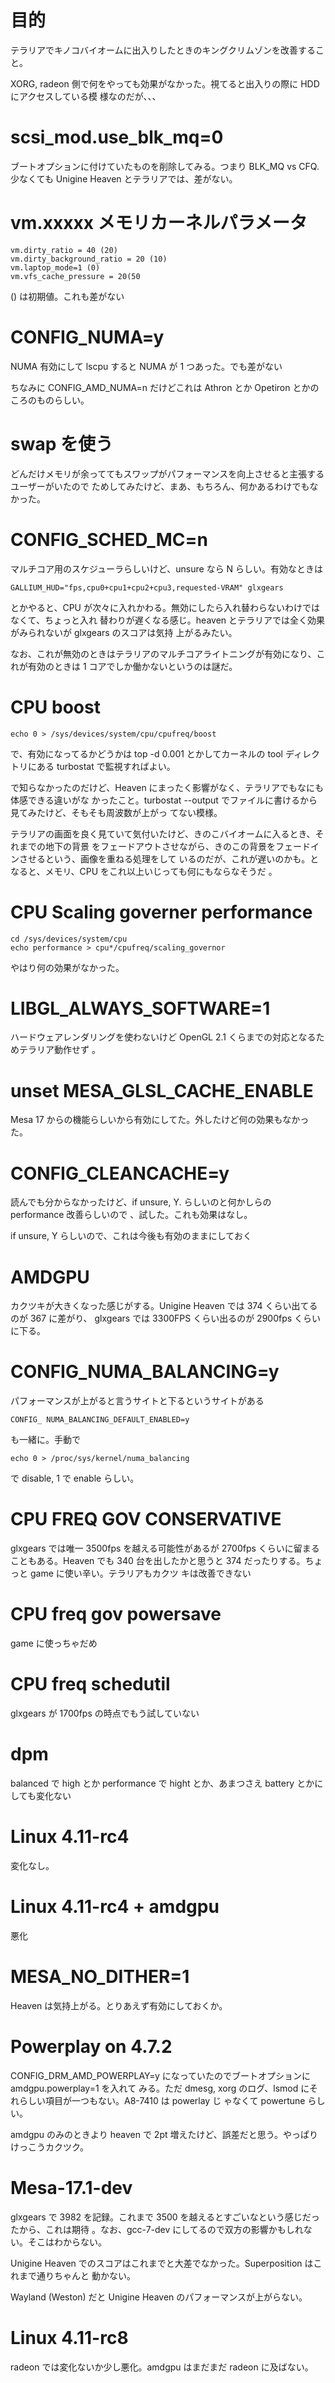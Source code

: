 # 目的

テラリアでキノコバイオームに出入りしたときのキングクリムゾンを改善すること。

XORG, radeon 側で何をやっても効果がなかった。視てると出入りの際に HDD にアクセスしている模
様なのだが、、、

# scsi_mod.use_blk_mq=0 

ブートオプションに付けていたものを削除してみる。つまり BLK_MQ vs CFQ. 少なくても Unigine
Heaven とテラリアでは、差がない。

# vm.xxxxx メモリカーネルパラメータ
```
vm.dirty_ratio = 40 (20)
vm.dirty_background_ratio = 20 (10)
vm.laptop_mode=1 (0)
vm.vfs_cache_pressure = 20(50
```

() は初期値。これも差がない

# CONFIG_NUMA=y

NUMA 有効にして lscpu すると NUMA が 1 つあった。でも差がない

ちなみに CONFIG_AMD_NUMA=n だけどこれは Athron とか Opetiron とかのころのものらしい。

# swap を使う

どんだけメモリが余っててもスワップがパフォーマンスを向上させると主張するユーザーがいたので
ためしてみたけど、まあ、もちろん、何かあるわけでもなかった。

# CONFIG_SCHED_MC=n

マルチコア用のスケジューラらしいけど、unsure なら N らしい。有効なときは 

```
GALLIUM_HUD="fps,cpu0+cpu1+cpu2+cpu3,requested-VRAM" glxgears 
```
とかやると、CPU が次々に入れかわる。無効にしたら入れ替わらないわけではなくて、ちょっと入れ
替わりが遅くなる感じ。heaven とテラリアでは全く効果がみられないが glxgears のスコアは気持
上がるみたい。

なお、これが無効のときはテラリアのマルチコアライトニングが有効になり、これが有効のときは
1 コアでしか働かないというのは謎だ。

# CPU boost

```
echo 0 > /sys/devices/system/cpu/cpufreq/boost
```

で、有効になってるかどうかは top -d 0.001 とかしてカーネルの tool ディレクトリにある
turbostat で監視すればよい。

で知らなかったのだけど、Heaven にまったく影響がなく、テラリアでもなにも体感できる違いがな
かったこと。turbostat --output でファイルに書けるから見てみたけど、そもそも周波数が上がっ
てない模様。

テラリアの画面を良く見ていて気付いたけど、きのこバイオームに入るとき、それまでの地下の背景
をフェードアウトさせながら、きのこの背景をフェードインさせるという、画像を重ねる処理をして
いるのだが、これが遅いのかも。となると、メモリ、CPU をこれ以上いじっても何にもならなそうだ
。

# CPU Scaling governer performance
```
cd /sys/devices/system/cpu
echo performance > cpu*/cpufreq/scaling_governor
```
やはり何の効果がなかった。

# LIBGL_ALWAYS_SOFTWARE=1

ハードウェアレンダリングを使わないけど OpenGL 2.1 くらまでの対応となるためテラリア動作せず
。

# unset  MESA_GLSL_CACHE_ENABLE 

Mesa 17 からの機能らしいから有効にしてた。外したけど何の効果もなかった。

# CONFIG_CLEANCACHE=y

読んでも分からなかったけど、if unsure, Y. らしいのと何かしらの performance 改善らしいので
、試した。これも効果はなし。

if unsure, Y らしいので、これは今後も有効のままにしておく

# AMDGPU

カクツキが大きくなった感じがする。Unigine Heaven では 374 くらい出てるのが 367 に差がり、
glxgears では 3300FPS くらい出るのが 2900fps くらいに下る。

# CONFIG_NUMA_BALANCING=y

パフォーマンスが上がると言うサイトと下るというサイトがある

```
CONFIG_ NUMA_BALANCING_DEFAULT_ENABLED=y
```
も一緒に。手動で

```
echo 0 > /proc/sys/kernel/numa_balancing
```
で disable, 1 で enable らしい。

# CPU FREQ GOV CONSERVATIVE

glxgears では唯一 3500fps を越える可能性があるが 2700fps くらいに留まることもある。Heaven
でも 340 台を出したかと思うと 374 だったりする。ちょっと game に使い辛い。テラリアもカクツ
キは改善できない

# CPU freq gov powersave

game に使っちゃだめ

# CPU freq schedutil

glxgears が 1700fps の時点でもう試していない

# dpm 

balanced で high とか performance で hight とか、あまつさえ battery とかにしても変化ない

# Linux 4.11-rc4

変化なし。

# Linux 4.11-rc4 + amdgpu

悪化

# MESA_NO_DITHER=1

Heaven は気持上がる。とりあえず有効にしておくか。

# Powerplay on 4.7.2

CONFIG_DRM_AMD_POWERPLAY=y になっていたのでブートオプションに amdgpu.powerplay=1 を入れて
みる。ただ dmesg, xorg のログ、lsmod にそれらしい項目が一つもない。A8-7410 は powerlay じ
ゃなくて powertune らしい。

amdgpu のみのときより heaven で  2pt 増えたけど、誤差だと思う。やっぱりけっこうカクツク。

# Mesa-17.1-dev

glxgears で 3982 を記録。これまで 3500 を越えるとすごいなという感じだったから、これは期待
。なお、gcc-7-dev にしてるので双方の影響かもしれない。そこはわからない。

Unigine Heaven でのスコアはこれまでと大差でなかった。Superposition はこれまで通りちゃんと
動かない。

Wayland (Weston) だと Unigine Heaven のパフォーマンスが上がらない。

# Linux 4.11-rc8

radeon では変化ないか少し悪化。amdgpu はまだまだ radeon に及ばない。

<!-- vim: set tw=90 filetype=markdown : -->
